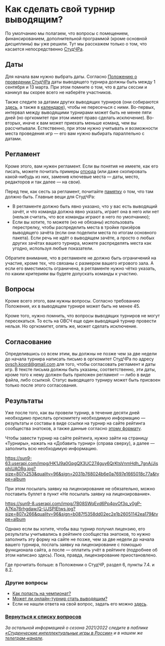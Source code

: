 # Как сделать свой турнир выводящим?

По умолчанию мы полагаем, что вопросы с помещением, финансированием, дополнительной программой (кроме основной дисциплины) вы уже решили. Тут мы расскажем только о том, что касается непосредственно [СтудЧРа](https://vk.com/@chgk_student-studchr-wtf).

## Даты

Для начала вам нужно выбрать даты. Согласно [Положению о проведении СтудЧРа](https://drive.google.com/file/d/1lR2C7aNHXHWPObhUpCpwTlyPojrEDyMj/view) даты выводящего турнира должны быть между 1 сентября и 13 марта. При этом помните о том, что в даты сессии и каникул вы скорее всего не наберёте участников.

Также следите за датами других выводящих турниров (они собираются [здесь](https://vk.com/topic-99683830_48238299), а также в [календаре](https://vk.com/@chgk_student-kalendar)), чтобы не пересечься с ними. Во-первых, интервал между выводящими турнирами может быть не менее пяти дней (но оргкомитет при этом имеет право сделать исключение). Во-вторых, иначе к вам может приехать меньше команд, чем вы рассчитывали. Естественно, при этом нужно учитывать и возможности места проведения игр — его вам нужно выбирать параллельно с датами.

## Регламент

Кроме этого, вам нужен регламент. Если вы понятия не имеете, как его писать, можете почитать примеры [отсюда](https://vk.com/topic-99683830_48238299) (или даже скопировать какой-нибудь из них, заменив ключевые места — даты, место, редакторов и так далее — на свои).

Перед тем, как сесть за регламент, почитайте [памятку]() о том, что там должно быть. Главные вещи для СтудЧРа:

- В регламенте должно быть явно указано, что у вас есть выводящий зачёт, и что команда должна явно указать, играет она в него или нет (нельзя считать, что все команды играют в него по умолчанию);
- Если вы хотите, то можете (но не обязаны) использовать перестрелку, чтобы распределить места в тройке призёров выводящего зачёта (если они поделили места по итогам основного пакета). Если речь не идёт о выводящем зачёте, а просто о любых других зачётах вашего турнира, можете распределять места как угодно, используя любые показатели.  

Обратите внимание, что в регламенте не должно быть ограничений на участие, кроме тех, что связаны с размером вашего игрового зала. А если его вместимость ограничена, в регламенте нужно чётко указать, по каким критериям вы будете допускать команды к участию.

## Вопросы

Кроме всего этого, вам нужны вопросы. Согласно требованию Положения, их в выводящем турнире может быть не менее 45.

Кроме того, нужно помнить, что вопросы выводящих турниров не могут пересекаться. То есть на ОВСЧ еще один выводящий турнир провести нельзя. Но оргкомитет, опять же, может сделать исключение.

## Согласование

Определившись со всем этим, вы должны не позже чем за две недели до начала турнира написать письмо в оргкомитет СтудЧРа по адресу ovsch.koord@gmail.com для того, чтобы согласовать регламент и даты игр. В тексте письма должны быть указаны, соответственно, эти даты, кроме того к нему должен быть приложен регламент — либо в виде файла, либо ссылкой. Статус выводящего турниру может быть присвоен только после этого согласования.

## Результаты

Уже после того, как вы провели турнир, в течение десяти дней необходимо прислать оргкомитету необходимую информацию — результаты и составы в виде ссылки на турнир на сайте рейтинга сообщества знатоков, а также данные согласно [этому формату](https://drive.google.com/file/d/1OeMFImi5HDBo8FbIbsR0frWo12QD60I7/view).

Чтобы завести турнир на сайте рейтинга, нужно зайти на страницу «Турниры», нажать на «Добавить турнир» (справа сверху), а далее — заполнить всю необходимую информацию.

https://sun9-63.userapi.com/impg/HK1J9a0GpgQX3UC274guy6QrKtsVnmHdh_7gnA/JisphiUAORg.jpg?size=807x253&quality=96&sign=2031b768024b6e0a7697e1665018c77a&type=album

При этом посылать заявку на лицензирование не обязательно, можно поставить буллет в пункт «Не посылать заявку на лицензирование».

https://sun9-8.userapi.com/impg/7B08SWqEvd6Pp4pvOf3q_y0gP-A7Kp76rhgdaw/Q-UJSPIEtws.jpg?size=807x266&quality=96&sign=b087f5358dd02ec2e1b26051142ea179&type=album

Однако если вы хотите, чтобы ваш турнир получил лицензию, его результаты учитывались в рейтинге сообщества знатоков, то нужно заполнить эту форму на сайте не позже, чем за две недели до начала вашего турнира, послать заявку на лицензирование с помощью функционала сайта, а после — оплатить учёт в рейтинге (подробнее об этом написано здесь). Пока, правда, лицензирование приостановлено.

Где прочитать больше: в Положении о СтудЧР, раздел 6, пункты 7.4. и 8.2.

### Другие вопросы

- [Как попасть на чемпионат?](https://vk.com/@chgk_student-kak-popast-na-studchr)
- [Может ли онлайн-турнир стать выводящим?](https://vk.com/@chgk_student-online-vyvodyashchiy)
- Если не нашли ответа на свой вопрос, задать его можно [здесь](https://vk.com/topic-99683830_42237587).

### [Вернуться к списку вопросов](https://vk.com/@chgk_student-studchr-faq)

*За остальной информацией о сезона 2021/2022 следите в паблике [«Студенческие интеллектуальные игры в России»](https://vk.com/chgk_student) и в нашем же [телеграм-канале](https://t.me/chgk_student_ru).*
